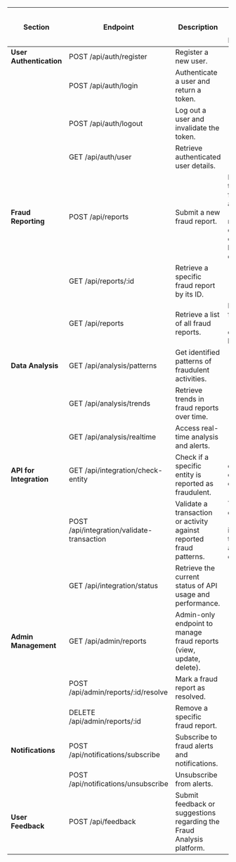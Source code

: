 | **Section**            | **Endpoint**                              | **Description**                                                                                       | **Request Body / Query Parameters**                                                                 |
|------------------------|-------------------------------------------|-------------------------------------------------------------------------------------------------------|-----------------------------------------------------------------------------------------------------|
| **User Authentication**| POST /api/auth/register                   | Register a new user.                                                                                  |                                                                                                     |
|                        | POST /api/auth/login                      | Authenticate a user and return a token.                                                               |                                                                                                     |
|                        | POST /api/auth/logout                     | Log out a user and invalidate the token.                                                              |                                                                                                     |
|                        | GET /api/auth/user                        | Retrieve authenticated user details.                                                                  |                                                                                                     |
| **Fraud Reporting**    | POST /api/reports                         | Submit a new fraud report.                                                                            | Details of the fraudulent activity (e.g., entity name, description, evidence, location, date, etc.).|
|                        | GET /api/reports/:id                      | Retrieve a specific fraud report by its ID.                                                           |                                                                                                     |
|                        | GET /api/reports                          | Retrieve a list of all fraud reports.                                                                 | Pagination, filtering (e.g., by date, entity, location).                                            |
| **Data Analysis**      | GET /api/analysis/patterns                | Get identified patterns of fraudulent activities.                                                     |                                                                                                     |
|                        | GET /api/analysis/trends                  | Retrieve trends in fraud reports over time.                                                           |                                                                                                     |
|                        | GET /api/analysis/realtime                | Access real-time analysis and alerts.                                                                 |                                                                                                     |
| **API for Integration**| GET /api/integration/check-entity         | Check if a specific entity is reported as fraudulent.                                                 | entityName, entityType, etc.                                                                        |
|                        | POST /api/integration/validate-transaction| Validate a transaction or activity against reported fraud patterns.                                   | Transaction details (e.g., entity involved, transaction amount, etc.).                               |
|                        | GET /api/integration/status               | Retrieve the current status of API usage and performance.                                             |                                                                                                     |
| **Admin Management**   | GET /api/admin/reports                    | Admin-only endpoint to manage fraud reports (view, update, delete).                                   |                                                                                                     |
|                        | POST /api/admin/reports/:id/resolve       | Mark a fraud report as resolved.                                                                      |                                                                                                     |
|                        | DELETE /api/admin/reports/:id             | Remove a specific fraud report.                                                                       |                                                                                                     |
| **Notifications**      | POST /api/notifications/subscribe         | Subscribe to fraud alerts and notifications.                                                          |                                                                                                     |
|                        | POST /api/notifications/unsubscribe       | Unsubscribe from alerts.                                                                              |                                                                                                     |
| **User Feedback**      | POST /api/feedback                        | Submit feedback or suggestions regarding the Fraud Analysis platform.                                 |                                                                                                     |
